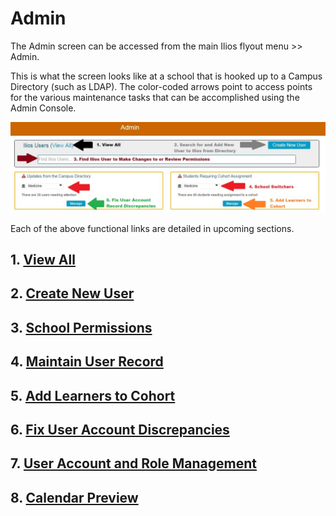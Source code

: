 # Admin

The Admin screen can be accessed from the main Ilios flyout menu &gt;&gt; Admin.

This is what the screen looks like at a school that is hooked up to a Campus Directory \(such as LDAP\). The color-coded arrows point to access points for the various maintenance tasks that can be accomplished using the Admin Console.

![](../.gitbook/assets/admin_console_1.jpg)

Each of the above functional links are detailed in upcoming sections.

## 1. [View All](https://iliosproject.gitbook.io/ilios-user-guide/admin/view-all)

## 2. [Create New User](https://iliosproject.gitbook.io/ilios-user-guide/admin/create-new-user)

## 3. [School Permissions](https://iliosproject.gitbook.io/ilios-user-guide/admin/school-permissions)

## 4. [Maintain User Record](https://iliosproject.gitbook.io/ilios-user-guide/admin/maintain-user-record)

## 5. [Add Learners to Cohort](https://iliosproject.gitbook.io/ilios-user-guide/admin/add-learners-to-cohort)

## 6. [Fix User Account Discrepancies](https://iliosproject.gitbooks.io/ilios-user-guide/content/pages/admin/fix_user_account_discrepancies.html)

## 7. [User Account and Role Management](https://iliosproject.gitbook.io/ilios-user-guide/admin/user-account-and-role-management)

## 8. [Calendar Preview](https://iliosproject.gitbook.io/ilios-user-guide/admin/calendar-preview)

